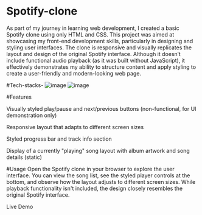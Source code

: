 # Spotify-clone

As part of my journey in learning web development, I created a basic Spotify clone using only HTML and CSS. This project was aimed at showcasing my front-end development skills, particularly in designing and styling user interfaces. The clone is responsive and visually replicates the layout and design of the original Spotify interface. Although it doesn’t include functional audio playback (as it was built without JavaScript), it effectively demonstrates my ability to structure content and apply styling to create a user-friendly and modern-looking web page.


#Tech-stacks-
![image](https://github.com/user-attachments/assets/4b80b3a3-89d8-46b3-927e-bab19d462f7d)  ![image](https://github.com/user-attachments/assets/321d3d1f-c1c1-422b-89ab-bf79b5034fbe)


#Features

Visually styled play/pause and next/previous buttons (non-functional, for UI demonstration only)

Responsive layout that adapts to different screen sizes

Styled progress bar and track info section

Display of a currently "playing" song layout with album artwork and song details (static)

#Usage
Open the Spotify clone in your browser to explore the user interface. You can view the song list, see the styled player controls at the bottom, and observe how the layout adjusts to different screen sizes. While playback functionality isn't included, the design closely resembles the original Spotify interface.

Live Demo


